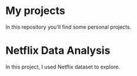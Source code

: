 # My projects
In this repository you'll find some personal projects.

# Netflix Data Analysis 
In this project, I used Netflix dataset to explore.



